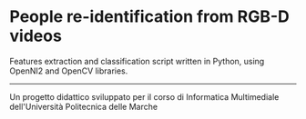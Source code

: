 # People re-identification from RGB-D videos
Features extraction and classification script written in Python, using OpenNI2 and OpenCV libraries.
***
Un progetto didattico sviluppato per il corso di Informatica Multimediale dell'Università Politecnica delle Marche
